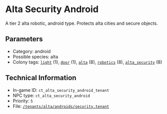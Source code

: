 # Alta Security Android

A tier 2 alta robotic, android type. Protects alta cities and secure objects.

## Parameters

- Category: android
- Possible species: alta
- Colony tags: [`light`](https://ceterai.github.io/MyEnternia/Wiki/Tags/Light) (1), [`door`](https://ceterai.github.io/MyEnternia/Wiki/Tags/Door) (1), [`alta`](https://ceterai.github.io/MyEnternia/Wiki/Tags/Alta) (8), [`robotics`](https://ceterai.github.io/MyEnternia/Wiki/Tags/Robotics) (8), [`alta_security`](https://ceterai.github.io/MyEnternia/Wiki/Tags/AltaSecurity) (8)

## Technical Information

- In-game ID: `ct_alta_security_android_tenant`
- NPC type: `ct_alta_security_android`
- Priority: `5`
- File: [`/tenants/alta/androids/security.tenant`](https://github.com/Ceterai/Enternia/blob/main/tenants/alta/androids/security.tenant)
